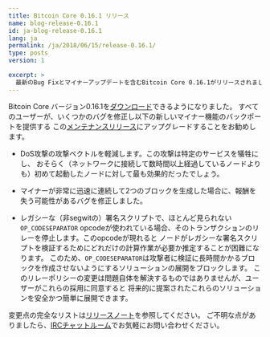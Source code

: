 ```yaml
---
title: Bitcoin Core 0.16.1 リリース
name: blog-release-0.16.1
id: ja-blog-release-0.16.1
lang: ja
permalink: /ja/2018/06/15/release-0.16.1/
type: posts
version: 1

excerpt: >
  最新のBug Fixとマイナーアップデートを含むBitcoin Core 0.16.1がリリースされました
---
```

Bitcoin Core バージョン0.16.1を[ダウンロード][ダウンロードページ]できるようになりました。
すべてのユーザーが、いくつかのバグを修正し以下の新しいマイナー機能のバックポートを提供する
この[メンテナンスリリース][]にアップグレードすることをお勧めします。

- DoS攻撃の攻撃ベクトルを軽減します。この攻撃は特定のサービスを犠牲にし、
おそらく（ネットワークに接続して数時間以上経過しているノードよりも）初めて起動したノードに対して最も効果的だったでしょう。

- マイナーが非常に迅速に連続して2つのブロックを生成した場合に、報酬を失う可能性があるバグを修正しました。

- レガシーな（非segwitの）署名スクリプトで、ほとんど見られない`OP_CODESEPARATOR`
opcodeが使われている場合、そのトランザクションのリレーを停止します。このopcodeが現れると
ノードがレガシーな署名スクリプトを検証するためにどれだけの計算作業が必要か推定することが困難になります。
このため、`OP_CODESEPARATOR`は攻撃者に検証に長時間かかるブロックを作成させないようにするソリューションの展開をブロックします。
このリレーポリシーの変更は問題自体を解決するものではありませんが、ユーザーがこれらの採用に同意すると
将来的に提案されたこれらのソリューションを安全かつ簡単に展開できます。

変更点の完全なリストは[リリースノート][]を参照してください。
ご不明な点がありましたら、[IRCチャットルーム][irc]でお気軽にお問い合わせください。

[リリースノート]: /ja/releases/0.16.1/
[IRC]: https://en.bitcoin.it/wiki/IRC_channels
[ダウンロードページ]: /ja/download
[メンテナンスリリース]: /en/lifecycle/#maintenance-releases
